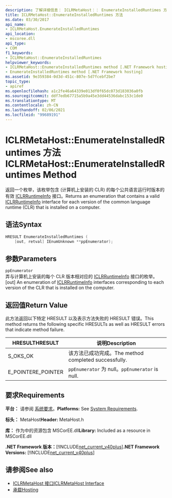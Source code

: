 ```yaml
---
description: 了解详细信息： ICLRMetaHost：： EnumerateInstalledRuntimes 方法
title: ICLRMetaHost::EnumerateInstalledRuntimes 方法
ms.date: 03/30/2017
api_name:
- ICLRMetaHost.EnumerateInstalledRuntimes
api_location:
- mscoree.dll
api_type:
- COM
f1_keywords:
- ICLRMetaHost::EnumerateInstalledRuntimes
helpviewer_keywords:
- ICLRMetaHost::EnumerateInstalledRuntimes method [.NET Framework hosting]
- EnumerateInstalledRuntimes method [.NET Framework hosting]
ms.assetid: 9e359384-0d3d-451c-807e-5d7fcebf2be7
topic_type:
- apiref
ms.openlocfilehash: a1c2fe46a64339e013df0f65dc073d183036a0fb
ms.sourcegitcommit: ddf7edb67715a5b9a45e3dd44536dabc153c1de0
ms.translationtype: MT
ms.contentlocale: zh-CN
ms.lasthandoff: 02/06/2021
ms.locfileid: "99689191"
---
```

# <a name="iclrmetahostenumerateinstalledruntimes-method"></a><span data-ttu-id="488b6-103">ICLRMetaHost::EnumerateInstalledRuntimes 方法</span><span class="sxs-lookup"><span data-stu-id="488b6-103">ICLRMetaHost::EnumerateInstalledRuntimes Method</span></span>

<span data-ttu-id="488b6-104">返回一个枚举，该枚举包含 (计算机上安装的 CLR) 的每个公共语言运行时版本的有效 [ICLRRuntimeInfo](iclrruntimeinfo-interface.md) 接口。</span><span class="sxs-lookup"><span data-stu-id="488b6-104">Returns an enumeration that contains a valid [ICLRRuntimeInfo](iclrruntimeinfo-interface.md) interface for each version of the common language runtime (CLR) that is installed on a computer.</span></span>  
  
## <a name="syntax"></a><span data-ttu-id="488b6-105">语法</span><span class="sxs-lookup"><span data-stu-id="488b6-105">Syntax</span></span>  
  
```cpp  
HRESULT EnumerateInstalledRuntimes (  
    [out, retval] IEnumUnknown **ppEnumerator);  
```  
  
## <a name="parameters"></a><span data-ttu-id="488b6-106">参数</span><span class="sxs-lookup"><span data-stu-id="488b6-106">Parameters</span></span>  

 `ppEnumerator`  
 <span data-ttu-id="488b6-107">弄与计算机上安装的每个 CLR 版本相对应的 [ICLRRuntimeInfo](iclrruntimeinfo-interface.md) 接口的枚举。</span><span class="sxs-lookup"><span data-stu-id="488b6-107">[out] An enumeration of [ICLRRuntimeInfo](iclrruntimeinfo-interface.md) interfaces corresponding to each version of the CLR that is installed on the computer.</span></span>  
  
## <a name="return-value"></a><span data-ttu-id="488b6-108">返回值</span><span class="sxs-lookup"><span data-stu-id="488b6-108">Return Value</span></span>  

 <span data-ttu-id="488b6-109">此方法返回以下特定 HRESULT 以及表示方法失败的 HRESULT 错误。</span><span class="sxs-lookup"><span data-stu-id="488b6-109">This method returns the following specific HRESULTs as well as HRESULT errors that indicate method failure.</span></span>  
  
|<span data-ttu-id="488b6-110">HRESULT</span><span class="sxs-lookup"><span data-stu-id="488b6-110">HRESULT</span></span>|<span data-ttu-id="488b6-111">说明</span><span class="sxs-lookup"><span data-stu-id="488b6-111">Description</span></span>|  
|-------------|-----------------|  
|<span data-ttu-id="488b6-112">S_OK</span><span class="sxs-lookup"><span data-stu-id="488b6-112">S_OK</span></span>|<span data-ttu-id="488b6-113">该方法已成功完成。</span><span class="sxs-lookup"><span data-stu-id="488b6-113">The method completed successfully.</span></span>|  
|<span data-ttu-id="488b6-114">E_POINTER</span><span class="sxs-lookup"><span data-stu-id="488b6-114">E_POINTER</span></span>|<span data-ttu-id="488b6-115">`ppEnumerator` 为 null。</span><span class="sxs-lookup"><span data-stu-id="488b6-115">`ppEnumerator` is null.</span></span>|  
  
## <a name="requirements"></a><span data-ttu-id="488b6-116">要求</span><span class="sxs-lookup"><span data-stu-id="488b6-116">Requirements</span></span>  

 <span data-ttu-id="488b6-117">**平台：** 请参阅 [系统要求](../../get-started/system-requirements.md)。</span><span class="sxs-lookup"><span data-stu-id="488b6-117">**Platforms:** See [System Requirements](../../get-started/system-requirements.md).</span></span>  
  
 <span data-ttu-id="488b6-118">**标头：** MetaHost</span><span class="sxs-lookup"><span data-stu-id="488b6-118">**Header:** MetaHost.h</span></span>  
  
 <span data-ttu-id="488b6-119">**库：** 作为中的资源包含 MSCorEE.dll</span><span class="sxs-lookup"><span data-stu-id="488b6-119">**Library:** Included as a resource in MSCorEE.dll</span></span>  
  
 <span data-ttu-id="488b6-120">**.NET Framework 版本：**[!INCLUDE[net_current_v40plus](../../../../includes/net-current-v40plus-md.md)]</span><span class="sxs-lookup"><span data-stu-id="488b6-120">**.NET Framework Versions:** [!INCLUDE[net_current_v40plus](../../../../includes/net-current-v40plus-md.md)]</span></span>  
  
## <a name="see-also"></a><span data-ttu-id="488b6-121">请参阅</span><span class="sxs-lookup"><span data-stu-id="488b6-121">See also</span></span>

- [<span data-ttu-id="488b6-122">ICLRMetaHost 接口</span><span class="sxs-lookup"><span data-stu-id="488b6-122">ICLRMetaHost Interface</span></span>](iclrmetahost-interface.md)
- [<span data-ttu-id="488b6-123">承载</span><span class="sxs-lookup"><span data-stu-id="488b6-123">Hosting</span></span>](index.md)
